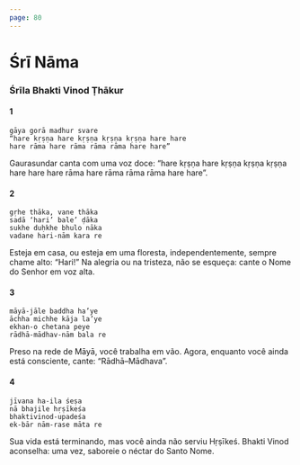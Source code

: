 ```yaml
---
page: 80
---
```


# Śrī Nāma

### Śrīla Bhakti Vinod Ṭhākur

#### 1

    gāya gorā madhur svare
    “hare kṛṣṇa hare kṛṣṇa kṛṣṇa kṛṣṇa hare hare
    hare rāma hare rāma rāma rāma hare hare”

Gaurasundar canta com uma voz doce: “hare kṛṣṇa hare kṛṣṇa kṛṣṇa kṛṣṇa hare hare hare rāma hare rāma rāma rāma hare hare”.

#### 2

    gṛhe thāka, vane thāka
    sadā ‘hari’ bale’ ḍāka
    sukhe duḥkhe bhulo nāka
    vadane hari-nām kara re

Esteja em casa, ou esteja em uma floresta, independentemente, sempre chame alto: “Hari!” Na alegria ou na tristeza, não se esqueça: cante o Nome do Senhor em voz alta.

#### 3

    māyā-jāle baddha ha’ye
    āchha michhe kāja la’ye
    ekhan-o chetana peye
    rādhā-mādhav-nām bala re

Preso na rede de Māyā, você trabalha em vão. Agora, enquanto você ainda está consciente, cante: “Rādhā–Mādhava”.

#### 4

    jīvana ha-ila śeṣa
    nā bhajile hṛṣīkeśa
    bhaktivinod-upadeśa
    ek-bār nām-rase māta re

Sua vida está terminando, mas você ainda não serviu Hṛṣīkeś. Bhakti Vinod aconselha: uma vez, saboreie o néctar do Santo Nome.

